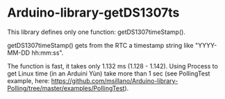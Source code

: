 # Arduino-library-getDS1307ts
This library defines only one function: getDS1307timeStamp(). 

getDS1307timeStamp() gets from the RTC a timestamp string like "YYYY-MM-DD hh:mm:ss".

The function is fast, it takes only 1.132 ms (1.128 - 1.142).
Using Process to get Linux time (in an Arduini Yùn) take more than 1 sec (see PollingTest
example, here: https://github.com/msillano/Arduino-library-Polling/tree/master/examples/PollingTest).
